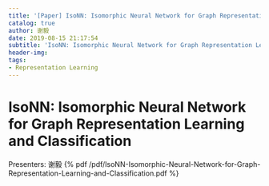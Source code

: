 ```yaml
---
title: '[Paper] IsoNN: Isomorphic Neural Network for Graph Representation Learning and Classification'
catalog: true
author: 谢毅
date: 2019-08-15 21:17:54
subtitle: 'IsoNN: Isomorphic Neural Network for Graph Representation Learning and Classification'
header-img:
tags:
- Representation Learning
---
```

# IsoNN: Isomorphic Neural Network for Graph Representation Learning and Classification
Presenters: 谢毅
{% pdf /pdf/IsoNN-Isomorphic-Neural-Network-for-Graph-Representation-Learning-and-Classification.pdf %}
